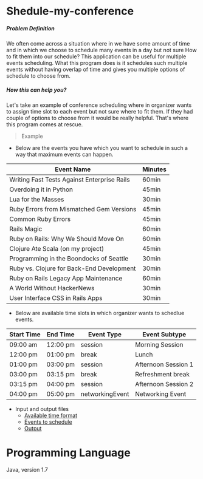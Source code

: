 # Shedule-my-conference
##### Problem Definition
We often come across a situation where in we have some amount of time and in which we choose to schedule many events in a day but not sure How to fit them into our schedule?
This application can be useful for multiple events scheduling.
What this program does is it schedules such multiple events without having overlap of time and gives you multiple options of schedule to choose from.

##### How this can help you?
Let's take an example of conference scheduling where in organizer wants to assign time slot to each event but not sure where to fit them. If they had couple of options to choose from it would be really helpful. That's where this program comes at rescue.

> Example
- Below are the events you have which you want to schedule in such a way that maximum events can happen.

| Event Name  | Minutes |
| ------------- | ------------- |
| Writing Fast Tests Against Enterprise Rails | 60min |
| Overdoing it in Python | 45min| 
| Lua for the Masses | 30min | 
| Ruby Errors from Mismatched Gem Versions | 45min | 
| Common Ruby Errors | 45min | 
| Rails Magic | 60min |
| Ruby on Rails: Why We Should Move On | 60min |
| Clojure Ate Scala (on my project) | 45min |
| Programming in the Boondocks of Seattle | 30min |
| Ruby vs. Clojure for Back-End Development | 30min |
| Ruby on Rails Legacy App Maintenance | 60min |
| A World Without HackerNews | 30min |
| User Interface CSS in Rails Apps | 30min |

- Below are available time slots in which organizer wants to schedlue events.

| Start Time  | End Time| Event Type  | Event Subtype |
| ------------- | ------------- | ------------- | ------------- |
| 09:00 am | 12:00 pm  |session | Morning Session | 
| 12:00 pm | 01:00 pm | break | Lunch |
| 01:00 pm | 03:00 pm | session | Afternoon Session 1 |
| 03:00 pm | 03:15 pm | break | Refreshment break |
| 03:15 pm | 04:00 pm | session | Afternoon Session 2 |
| 04:00 pm | 05:00 pm | networkingEvent | Networking Event |

 
- Input and output files
  - [Available time format](src/com/schedulemyconference/resources/conferenceEventInput.txt) 
  - [Events to schedule](src/com/schedulemyconference/resources/talkInput.txt)
  - [Output](src/com/schedulemyconference/resources/conferenceOutput.txt)


# Programming Language
Java, version 1.7
